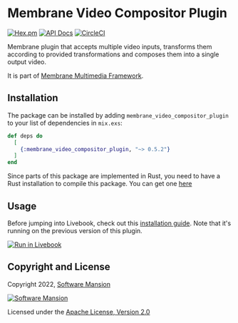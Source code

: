 # Membrane Video Compositor Plugin

[![Hex.pm](https://img.shields.io/hexpm/v/membrane_video_compositor_plugin.svg)](https://hex.pm/packages/membrane_video_compositor_plugin)
[![API Docs](https://img.shields.io/badge/api-docs-yellow.svg?style=flat)](https://hexdocs.pm/membrane_video_compositor_plugin)
[![CircleCI](https://dl.circleci.com/status-badge/img/gh/membraneframework/membrane_video_compositor_plugin/tree/master.svg?style=svg)](https://dl.circleci.com/status-badge/redirect/gh/membraneframework/membrane_video_compositor_plugin/tree/master)

Membrane plugin that accepts multiple video inputs, transforms them according to provided transformations and composes them into a single output video.

It is part of [Membrane Multimedia Framework](https://membraneframework.org).

## Installation

The package can be installed by adding `membrane_video_compositor_plugin` to your list of dependencies in `mix.exs`:

```elixir
def deps do
  [
    {:membrane_video_compositor_plugin, "~> 0.5.2"}
  ]
end
```

Since parts of this package are implemented in Rust, you need to have a Rust installation to compile this package. You can get one [here](https://rustup.rs/)

## Usage

Before jumping into Livebook, check out this [installation guide](https://github.com/membraneframework/guide/tree/master/livebook_examples).
Note that it's running on the previous version of this plugin.

[![Run in Livebook](https://livebook.dev/badge/v1/blue.svg)](https://livebook.dev/run?url=https%3A%2F%2Fgithub.com%2Fmembraneframework%2Fguide%2Fblob%2Fmaster%2Flivebook_examples%2Fvideo_compositor%2Fvideo_compositor.livemd)

## Copyright and License

Copyright 2022, [Software Mansion](https://swmansion.com/?utm_source=git&utm_medium=readme&utm_campaign=membrane_video_compositor_plugin)

[![Software Mansion](https://logo.swmansion.com/logo?color=white&variant=desktop&width=200&tag=membrane-github)](https://swmansion.com/?utm_source=git&utm_medium=readme&utm_campaign=membrane_video_compositor_plugin)

Licensed under the [Apache License, Version 2.0](LICENSE)

